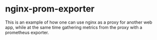 # nginx-prom-exporter

This is an example of how one can use nginx as a proxy for another web app,
while at the same time gathering metrics from the proxy with a prometheus exporter.


